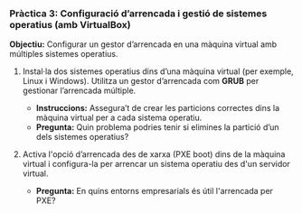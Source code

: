 ### Pràctica 3: Configuració d’arrencada i gestió de sistemes operatius (amb VirtualBox)

**Objectiu:** Configurar un gestor d’arrencada en una màquina virtual amb múltiples sistemes operatius.

1. Instal·la dos sistemes operatius dins d’una màquina virtual (per exemple, Linux i Windows). Utilitza un gestor d’arrencada com **GRUB** per gestionar l’arrencada múltiple.
   - **Instruccions:** Assegura’t de crear les particions correctes dins la màquina virtual per a cada sistema operatiu.
   - **Pregunta:** Quin problema podries tenir si elimines la partició d’un dels sistemes operatius?

2. Activa l'opció d’arrencada des de xarxa (PXE boot) dins de la màquina virtual i configura-la per arrencar un sistema operatiu des d'un servidor virtual.
   - **Pregunta:** En quins entorns empresarials és útil l'arrencada per PXE?
